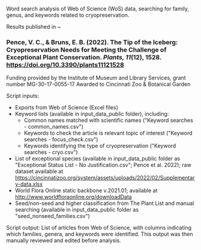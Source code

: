Word search analysis of Web of Science (WoS) data, searching for family, genus, and keywords related to cryopreservation.

Results published in ~
### Pence, V. C., & Bruns, E. B. (2022). The Tip of the Iceberg: Cryopreservation Needs for Meeting the Challenge of Exceptional Plant Conservation. *Plants, 11*(12), 1528. https://doi.org/10.3390/plants11121528

Funding provided by the Institute of Museum and Library Services, grant number MG-30-17-0055-17 Awarded to Cincinnati Zoo & Botanical Garden

Script inputs:
- Exports from Web of Science (Excel files)
- Keyword lists (available in input_data_public folder), including:
  - Common names matched with scientific names ("Keyword searches - common_names.csv")
  - Keywords to check the article is relevant topic of interest ("Keyword searches - focus_check.csv")
  - Keywords identifying the type of cryopreservation ("Keyword searches - cryo.csv")
- List of exceptional species (available in input_data_public folder as "Exceptional Status List - No Justification.csv"; Pence et al. 2022); raw dataset available at https://cincinnatizoo.org/system/assets/uploads/2022/02/Supplementary-data.xlsx
- World Flora Online static backbone v.2021.01; available at http://www.worldfloraonline.org/downloadData
- Seed/non-seed and higher classification from The Plant List and manual searching (available in input_data_public folder as "seed_nonseed_families.csv")

Script output:
List of articles from Web of Science, with columns indicating which families, genera, and keywords were identified. This output was then manually reviewed and edited before analysis.

